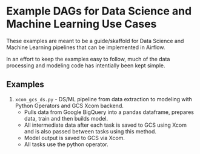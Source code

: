 # Example DAGs for Data Science and Machine Learning Use Cases

These examples are meant to be a guide/skaffold for Data Science and Machine Learning pipelines that can be implemented in Airflow.

In an effort to keep the examples easy to follow, much of the data processing and modeling code has intentially been kept simple.

## Examples

1. `xcom_gcs_ds.py` - DS/ML pipeline from data extraction to modeling with Python Operators and GCS Xcom backend.
    - Pulls data from Google BigQuery into a pandas dataframe, prepares data, train and then builds model. 
    - All intermediate data after each task is saved to GCS using Xcom and is also passed between tasks using this method.
    - Model output is saved to GCS via Xcom.
    - All tasks use the python operator.